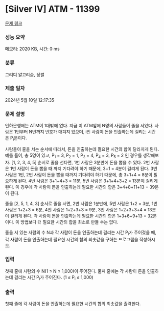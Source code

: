 # [Silver IV] ATM - 11399 

[문제 링크](https://www.acmicpc.net/problem/11399) 

### 성능 요약

메모리: 2020 KB, 시간: 0 ms

### 분류

그리디 알고리즘, 정렬

### 제출 일자

2024년 5월 10일 12:17:35

### 문제 설명

<p>인하은행에는 ATM이 1대밖에 없다. 지금 이 ATM앞에 N명의 사람들이 줄을 서있다. 사람은 1번부터 N번까지 번호가 매겨져 있으며, i번 사람이 돈을 인출하는데 걸리는 시간은 P<sub>i</sub>분이다.</p>

<p>사람들이 줄을 서는 순서에 따라서, 돈을 인출하는데 필요한 시간의 합이 달라지게 된다. 예를 들어, 총 5명이 있고, P<sub>1</sub> = 3, P<sub>2</sub> = 1, P<sub>3</sub> = 4, P<sub>4</sub> = 3, P<sub>5</sub> = 2 인 경우를 생각해보자. [1, 2, 3, 4, 5] 순서로 줄을 선다면, 1번 사람은 3분만에 돈을 뽑을 수 있다. 2번 사람은 1번 사람이 돈을 뽑을 때 까지 기다려야 하기 때문에, 3+1 = 4분이 걸리게 된다. 3번 사람은 1번, 2번 사람이 돈을 뽑을 때까지 기다려야 하기 때문에, 총 3+1+4 = 8분이 필요하게 된다. 4번 사람은 3+1+4+3 = 11분, 5번 사람은 3+1+4+3+2 = 13분이 걸리게 된다. 이 경우에 각 사람이 돈을 인출하는데 필요한 시간의 합은 3+4+8+11+13 = 39분이 된다.</p>

<p>줄을 [2, 5, 1, 4, 3] 순서로 줄을 서면, 2번 사람은 1분만에, 5번 사람은 1+2 = 3분, 1번 사람은 1+2+3 = 6분, 4번 사람은 1+2+3+3 = 9분, 3번 사람은 1+2+3+3+4 = 13분이 걸리게 된다. 각 사람이 돈을 인출하는데 필요한 시간의 합은 1+3+6+9+13 = 32분이다. 이 방법보다 더 필요한 시간의 합을 최소로 만들 수는 없다.</p>

<p>줄을 서 있는 사람의 수 N과 각 사람이 돈을 인출하는데 걸리는 시간 P<sub>i</sub>가 주어졌을 때, 각 사람이 돈을 인출하는데 필요한 시간의 합의 최솟값을 구하는 프로그램을 작성하시오.</p>

### 입력 

 <p>첫째 줄에 사람의 수 N(1 ≤ N ≤ 1,000)이 주어진다. 둘째 줄에는 각 사람이 돈을 인출하는데 걸리는 시간 P<sub>i</sub>가 주어진다. (1 ≤ P<sub>i</sub> ≤ 1,000)</p>

### 출력 

 <p>첫째 줄에 각 사람이 돈을 인출하는데 필요한 시간의 합의 최솟값을 출력한다.</p>

